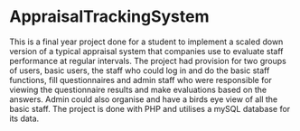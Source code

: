 # AppraisalTrackingSystem
This is a final year project done for a student to implement a scaled down version of a typical appraisal system that companies use to evaluate staff performance at regular intervals. The project had provision for two groups of users, basic users, the staff who could log in and do the basic staff functions, fill questionnaires and admin staff who were responsible for viewing the questionnaire results and make evaluations based on the answers. Admin could also organise and have a birds eye view of all the basic staff. The project is done with PHP and utilises a mySQL database for its data. 
